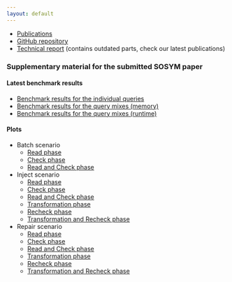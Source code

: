 ```yaml
---
layout: default
---
```


* [Publications](https://github.com/FTSRG/publication-pages/wiki#train-benchmark)
* [GitHub repository](https://github.com/FTSRG/trainbenchmark)
* [Technical report](pub/trainbenchmark-techreport.pdf) (contains outdated parts, check our latest publications)

### Supplementary material for the submitted SOSYM paper

#### Latest benchmark results

* [Benchmark results for the individual queries](results/results-individual-runtime.csv)
* [Benchmark results for the query mixes (memory)](results/results-mix-memory.csv)
* [Benchmark results for the query mixes (runtime)](results/results-mix-runtime.csv)

#### Plots

* Batch scenario
  * [Read phase](diagrams/runtime-Batch-Read.pdf)
  * [Check phase](diagrams/runtime-Batch-Check.pdf)
  * [Read and Check phase](diagrams/runtime-Batch-Read-and-Check.pdf)
* Inject scenario
  * [Read phase](diagrams/runtime-Inject-Read.pdf)
  * [Check phase](diagrams/runtime-Inject-Check.pdf)
  * [Read and Check phase](diagrams/runtime-Inject-Read-and-Check.pdf)
  * [Transformation phase](diagrams/runtime-Inject-Transformation.pdf)
  * [Recheck phase](diagrams/runtime-Inject-Recheck.pdf)
  * [Transformation and Recheck phase](diagrams/runtime-Inject-Transformation-and-Recheck.pdf)
* Repair scenario
  * [Read phase](diagrams/runtime-Repair-Read.pdf)
  * [Check phase](diagrams/runtime-Repair-Check.pdf)
  * [Read and Check phase](diagrams/runtime-Repair-Read-and-Check.pdf)
  * [Transformation phase](diagrams/runtime-Repair-Transformation.pdf)
  * [Recheck phase](diagrams/runtime-Repair-Recheck.pdf)
  * [Transformation and Recheck phase](diagrams/runtime-Repair-Transformation-and-Recheck.pdf)
